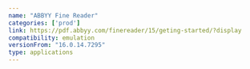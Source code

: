 ```yaml
---
name: "ABBYY Fine Reader"
categories: ['prod']
link: https://pdf.abbyy.com/finereader/15/geting-started/?display
compatibility: emulation
versionFrom: "16.0.14.7295"
type: applications
---
```


